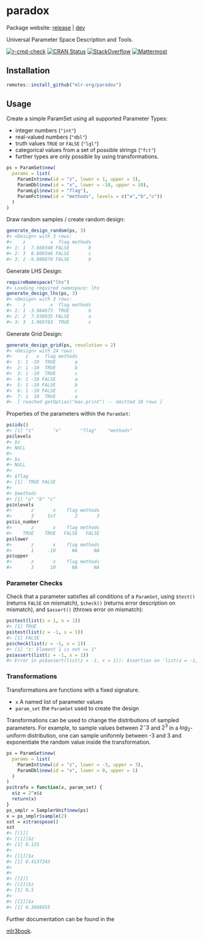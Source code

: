 
# paradox

Package website: [release](https://paradox.mlr-org.com/) \|
[dev](https://paradox.mlr-org.com/dev/)

Universal Parameter Space Description and Tools.

<!-- badges: start -->

[![r-cmd-check](https://github.com/mlr-org/paradox/actions/workflows/r-cmd-check.yml/badge.svg)](https://github.com/mlr-org/paradox/actions/workflows/r-cmd-check.yml)
[![CRAN
Status](https://www.r-pkg.org/badges/version/paradox)](https://CRAN.R-project.org/package=paradox)
[![StackOverflow](https://img.shields.io/badge/stackoverflow-mlr3-orange.svg)](https://stackoverflow.com/questions/tagged/mlr3)
[![Mattermost](https://img.shields.io/badge/chat-mattermost-orange.svg)](https://lmmisld-lmu-stats-slds.srv.mwn.de/mlr_invite/)
<!-- badges: end -->

## Installation

``` r
remotes::install_github("mlr-org/paradox")
```

## Usage

Create a simple ParamSet using all supported Parameter Types:

- integer numbers (`"int"`)
- real-valued numbers (`"dbl"`)
- truth values `TRUE` or `FALSE` (`"lgl"`)
- categorical values from a set of possible strings (`"fct"`)
- further types are only possible by using transformations.

``` r
ps = ParamSet$new(
  params = list(
    ParamInt$new(id = "z", lower = 1, upper = 3),
    ParamDbl$new(id = "x", lower = -10, upper = 10),
    ParamLgl$new(id = "flag"),
    ParamFct$new(id = "methods", levels = c("a","b","c"))
  )
)
```

Draw random samples / create random design:

``` r
generate_design_random(ps, 3)
#> <Design> with 3 rows:
#>    z         x  flag methods
#> 1: 1  7.660348 FALSE       b
#> 2: 3  8.809346 FALSE       c
#> 3: 2 -9.088870 FALSE       b
```

Generate LHS Design:

``` r
requireNamespace("lhs")
#> Loading required namespace: lhs
generate_design_lhs(ps, 3)
#> <Design> with 3 rows:
#>    z         x  flag methods
#> 1: 1 -3.984673  TRUE       b
#> 2: 2  7.938035 FALSE       a
#> 3: 3  1.969783  TRUE       c
```

Generate Grid Design:

``` r
generate_design_grid(ps, resolution = 2)
#> <Design> with 24 rows:
#>     z   x  flag methods
#>  1: 1 -10  TRUE       a
#>  2: 1 -10  TRUE       b
#>  3: 1 -10  TRUE       c
#>  4: 1 -10 FALSE       a
#>  5: 1 -10 FALSE       b
#>  6: 1 -10 FALSE       c
#>  7: 1  10  TRUE       a
#>  [ reached getOption("max.print") -- omitted 18 rows ]
```

Properties of the parameters within the `ParamSet`:

``` r
ps$ids()
#> [1] "z"       "x"       "flag"    "methods"
ps$levels
#> $z
#> NULL
#> 
#> $x
#> NULL
#> 
#> $flag
#> [1]  TRUE FALSE
#> 
#> $methods
#> [1] "a" "b" "c"
ps$nlevels
#>       z       x    flag methods 
#>       3     Inf       2       3
ps$is_number
#>       z       x    flag methods 
#>    TRUE    TRUE   FALSE   FALSE
ps$lower
#>       z       x    flag methods 
#>       1     -10      NA      NA
ps$upper
#>       z       x    flag methods 
#>       3      10      NA      NA
```

### Parameter Checks

Check that a parameter satisfies all conditions of a `ParamSet`, using
`$test()` (returns `FALSE` on mismatch), `$check()` (returns error
description on mismatch), and `$assert()` (throws error on mismatch):

``` r
ps$test(list(z = 1, x = 1))
#> [1] TRUE
ps$test(list(z = -1, x = 1))
#> [1] FALSE
ps$check(list(z = -1, x = 1))
#> [1] "z: Element 1 is not >= 1"
ps$assert(list(z = -1, x = 1))
#> Error in ps$assert(list(z = -1, x = 1)): Assertion on 'list(z = -1, x = 1)' failed: z: Element 1 is not >= 1.
```

### Transformations

Transformations are functions with a fixed signature.

- `x` A named list of parameter values
- `param_set` the `ParamSet` used to create the design

Transformations can be used to change the distributions of sampled
parameters. For example, to sample values between $2^-3$ and $2^3$ in a
$log_2$-uniform distribution, one can sample uniformly between -3 and 3
and exponentiate the random value inside the transformation.

``` r
ps = ParamSet$new(
  params = list(
    ParamInt$new(id = "z", lower = -3, upper = 3),
    ParamDbl$new(id = "x", lower = 0, upper = 1)
  )
)
ps$trafo = function(x, param_set) {
  x$z = 2^x$z
  return(x)
}
ps_smplr = SamplerUnif$new(ps)
x = ps_smplr$sample(2)
xst = x$transpose()
xst
#> [[1]]
#> [[1]]$z
#> [1] 0.125
#> 
#> [[1]]$x
#> [1] 0.4137243
#> 
#> 
#> [[2]]
#> [[2]]$z
#> [1] 0.5
#> 
#> [[2]]$x
#> [1] 0.3688455
```

Further documentation can be found in the

[mlr3book](https://mlr3book.mlr-org.com/technical.html#paradox).
